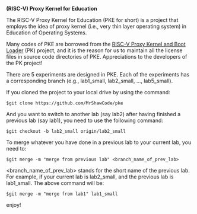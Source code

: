 **(RISC-V) Proxy Kernel for Education**

The RISC-V Proxy Kernel for Education (PKE for short) is a project that employs the idea
of proxy kernel (i.e., very thin layer operating system) in Education of Operating Systems.

Many codes of PKE are borrowed from the [RISC-V Proxy Kernel and Boot Loader](https://github.com/riscv/riscv-pk) (PK) project, and it is the reason for us to maintain all the license files in source code directories of PKE. Appreciations to the developers of the PK project! 

There are 5 experiments are designed in PKE. Each of the experiments has a corresponding branch (e.g., lab1_small, lab2_small, ..., lab5_small).

If you cloned the project to your local drive by using the command:

`$git clone https://github.com/MrShawCode/pke`

And you want to switch to another lab (say lab2) after having finished a previous lab
(say lab1), you need to use the following command:

`$git checkout -b lab2_small origin/lab2_small`

To merge whatever you have done in a previous lab to your current lab, you need to:

`$git merge -m "merge from previous lab" <branch_name_of_prev_lab>`

<branch_name_of_prev_lab> stands for the short name of the previous lab. For example, 
if your current lab is lab2_small, and the previous lab is lab1_small. The above command
will be:

`$git merge -m "merge from lab1" lab1_small`

enjoy!

